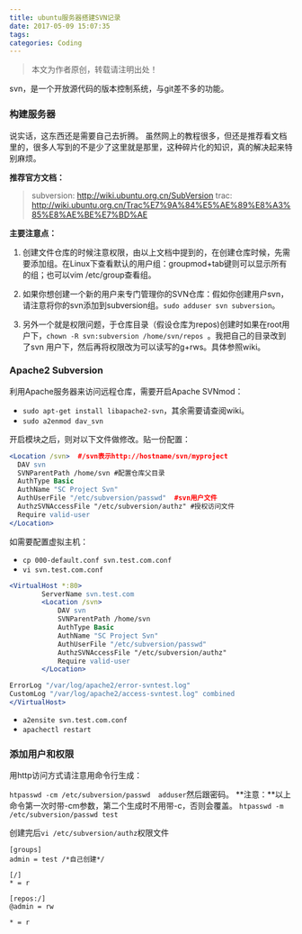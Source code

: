 ```yaml
---
title: ubuntu服务器搭建SVN记录
date: 2017-05-09 15:07:35
tags:
categories: Coding
---
```


>本文为作者原创，转载请注明出处！

svn，是一个开放源代码的版本控制系统，与git差不多的功能。

### 构建服务器

说实话，这东西还是需要自己去折腾。
虽然网上的教程很多，但还是推荐看文档里的，很多人写到的不是少了这里就是那里，这种碎片化的知识，真的解决起来特别麻烦。

**推荐官方文档：**

>subversion: http://wiki.ubuntu.org.cn/SubVersion
>trac: http://wiki.ubuntu.org.cn/Trac%E7%9A%84%E5%AE%89%E8%A3%85%E8%AE%BE%E7%BD%AE

**主要注意点：**

1. 创建文件仓库的时候注意权限，由以上文档中提到的，在创建仓库时候，先需要添加组。在Linux下查看默认的用户组：groupmod+tab键则可以显示所有的组；也可以vim /etc/group查看组。

2. 如果你想创建一个新的用户来专门管理你的SVN仓库：假如你创建用户svn，请注意将你的svn添加到subversion组。`sudo adduser svn subversion`。

3. 另外一个就是权限问题，于仓库目录（假设仓库为repos)创建时如果在root用户下，`chown -R svn:subversion /home/svn/repos `。我把自己的目录改到了svn 用户下，然后再将权限改为可以读写的g+rws。具体参照wiki。

### Apache2 Subversion

利用Apache服务器来访问远程仓库，需要开启Apache SVNmod：


* `sudo apt-get install libapache2-svn`，其余需要请查阅wiki。
* `sudo a2enmod dav_svn`

开启模块之后，则对以下文件做修改。贴一份配置：


```apache
<Location /svn>  #/svn表示http://hostname/svn/myproject
  DAV svn
  SVNParentPath /home/svn #配置仓库父目录
  AuthType Basic
  AuthName "SC Project Svn"
  AuthUserFile "/etc/subversion/passwd"  #svn用户文件
  AuthzSVNAccessFile "/etc/subversion/authz" #授权访问文件
  Require valid-user
</Location>
```

如需要配置虚拟主机：


* `cp 000-default.conf svn.test.com.conf`
* `vi svn.test.com.conf`


```apache
<VirtualHost *:80>
        ServerName svn.test.com
        <Location /svn>  
            DAV svn
            SVNParentPath /home/svn 
            AuthType Basic
            AuthName "SC Project Svn"
            AuthUserFile "/etc/subversion/passwd"  
            AuthzSVNAccessFile "/etc/subversion/authz" 
            Require valid-user
        </Location>

ErrorLog "/var/log/apache2/error-svntest.log"
CustomLog "/var/log/apache2/access-svntest.log" combined
</VirtualHost>
```

* `a2ensite svn.test.com.conf`
* `apachectl restart`

### 添加用户和权限

用http访问方式请注意用命令行生成：

`htpasswd -cm /etc/subversion/passwd  adduser`然后跟密码。
**注意：**以上命令第一次时带-cm参数，第二个生成时不用带-c，否则会覆盖。
`htpasswd -m /etc/subversion/passwd test`

创建完后`vi /etc/subversion/authz`权限文件


```config
[groups]
admin = test /*自己创建*/

[/]
* = r

[repos:/]
@admin = rw

* = r
```







